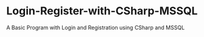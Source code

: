 # Login-Register-with-CSharp-MSSQL
A Basic Program with Login and Registration using CSharp and MSSQL
